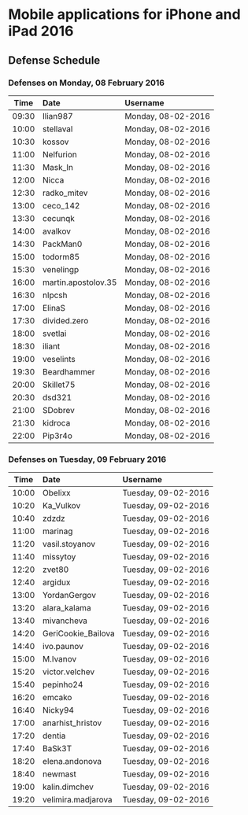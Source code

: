 # Mobile applications for iPhone and iPad 2016
##  Defense Schedule

### Defenses on Monday, 08 February 2016

| Time  | Date                | Username           |
|:-----:|:--------------------|:-------------------|
| 09:30 | Ilian987            | Monday, 08-02-2016 |
| 10:00 | stellaval           | Monday, 08-02-2016 |
| 10:30 | kossov              | Monday, 08-02-2016 |
| 11:00 | Nelfurion           | Monday, 08-02-2016 |
| 11:30 | Mask_ln             | Monday, 08-02-2016 |
| 12:00 | Nicca               | Monday, 08-02-2016 |
| 12:30 | radko_mitev         | Monday, 08-02-2016 |
| 13:00 | ceco_142            | Monday, 08-02-2016 |
| 13:30 | cecunqk             | Monday, 08-02-2016 |
| 14:00 | avalkov             | Monday, 08-02-2016 |
| 14:30 | PackMan0            | Monday, 08-02-2016 |
| 15:00 | todorm85            | Monday, 08-02-2016 |
| 15:30 | venelingp           | Monday, 08-02-2016 |
| 16:00 | martin.apostolov.35 | Monday, 08-02-2016 |
| 16:30 | nlpcsh              | Monday, 08-02-2016 |
| 17:00 | ElinaS              | Monday, 08-02-2016 |
| 17:30 | divided.zero        | Monday, 08-02-2016 |
| 18:00 | svetlai             | Monday, 08-02-2016 |
| 18:30 | iliant              | Monday, 08-02-2016 |
| 19:00 | veselints           | Monday, 08-02-2016 |
| 19:30 | Beardhammer         | Monday, 08-02-2016 |
| 20:00 | Skillet75           | Monday, 08-02-2016 |
| 20:30 | dsd321              | Monday, 08-02-2016 |
| 21:00 | SDobrev             | Monday, 08-02-2016 |
| 21:30 | kidroca             | Monday, 08-02-2016 |
| 22:00 | Pip3r4o             | Monday, 08-02-2016 |


### Defenses on Tuesday, 09 February 2016

| Time  | Date               | Username            |
|:-----:|:-------------------|:--------------------|
| 10:00 | Obelixx            | Tuesday, 09-02-2016 |
| 10:20 | Ka_Vulkov          | Tuesday, 09-02-2016 |
| 10:40 | zdzdz              | Tuesday, 09-02-2016 |
| 11:00 | marinag            | Tuesday, 09-02-2016 |
| 11:20 | vasil.stoyanov     | Tuesday, 09-02-2016 |
| 11:40 | missytoy           | Tuesday, 09-02-2016 |
| 12:20 | zvet80             | Tuesday, 09-02-2016 |
| 12:40 | argidux            | Tuesday, 09-02-2016 |
| 13:00 | YordanGergov       | Tuesday, 09-02-2016 |
| 13:20 | alara_kalama       | Tuesday, 09-02-2016 |
| 13:40 | mivancheva         | Tuesday, 09-02-2016 |
| 14:20 | GeriCookie_Bailova | Tuesday, 09-02-2016 |
| 14:40 | ivo.paunov         | Tuesday, 09-02-2016 |
| 15:00 | M.Ivanov           | Tuesday, 09-02-2016 |
| 15:20 | victor.velchev     | Tuesday, 09-02-2016 |
| 15:40 | pepinho24          | Tuesday, 09-02-2016 |
| 16:20 | emcako             | Tuesday, 09-02-2016 |
| 16:40 | Nicky94            | Tuesday, 09-02-2016 |
| 17:00 | anarhist_hristov   | Tuesday, 09-02-2016 |
| 17:20 | dentia             | Tuesday, 09-02-2016 |
| 17:40 | BaSk3T             | Tuesday, 09-02-2016 |
| 18:20 | elena.andonova     | Tuesday, 09-02-2016 |
| 18:40 | newmast            | Tuesday, 09-02-2016 |
| 19:00 | kalin.dimchev      | Tuesday, 09-02-2016 |
| 19:20 | velimira.madjarova | Tuesday, 09-02-2016 |
